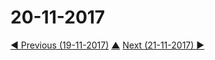 # 20-11-2017



[◀ Previous (19-11-2017)](https://github.com/humayuns/Workspace/blob/master/Diary/2017/November/19/notebook.md) [▲](https://github.com/humayuns/Workspace/tree/master/Diary/2017/November)
[Next (21-11-2017) ▶](https://github.com/humayuns/Workspace/blob/master/Diary/2017/November/21/notebook.md)